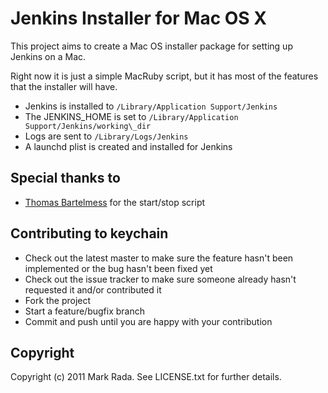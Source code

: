 # Jenkins Installer for Mac OS X

This project aims to create a Mac OS installer package for setting up Jenkins on a Mac.

Right now it is just a simple MacRuby script, but it has most of the features that the installer will have.

- Jenkins is installed to `/Library/Application Support/Jenkins`
- The JENKINS\_HOME is set to `/Library/Application Support/Jenkins/working\_dir`
- Logs are sent to `/Library/Logs/Jenkins`
- A launchd plist is created and installed for Jenkins

## Special thanks to

* [Thomas Bartelmess](http://github.com/tbartelmess) for the
  start/stop script

## Contributing to keychain

* Check out the latest master to make sure the feature hasn't been implemented or the bug hasn't been fixed yet
* Check out the issue tracker to make sure someone already hasn't requested it and/or contributed it
* Fork the project
* Start a feature/bugfix branch
* Commit and push until you are happy with your contribution

## Copyright

Copyright (c) 2011 Mark Rada. See LICENSE.txt for further details.
